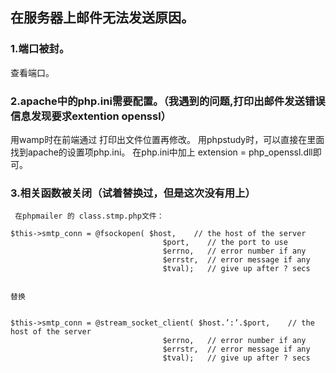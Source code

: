 ## 在服务器上邮件无法发送原因。
### 1.端口被封。
  查看端口。
### 2.apache中的php.ini需要配置。（我遇到的问题,打印出邮件发送错误信息发现要求extention openssl）
 用wamp时在前端通过  <?php echo phpinfo(); ?>打印出文件位置再修改。
 用phpstudy时，可以直接在里面找到apache的设置项php.ini。
 在php.ini中加上 extension = php_openssl.dll即可。
### 3.相关函数被关闭（试着替换过，但是这次没有用上）

     在phpmailer 的 class.stmp.php文件：
```
$this->smtp_conn = @fsockopen( $host,    // the host of the server  
                                  $port,    // the port to use  
                                  $errno,   // error number if any  
                                  $errstr,  // error message if any  
                                  $tval);   // give up after ? secs  
                                     
                                     
替换


$this->smtp_conn = @stream_socket_client( $host.’:’.$port,    // the host of the server
                                  $errno,   // error number if any
                                  $errstr,  // error message if any
                                  $tval);   // give up after ? secs
                                 
  
```
